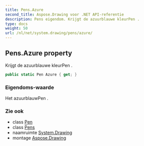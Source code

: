 ```yaml
---
title: Pens.Azure
second_title: Aspose.Drawing voor .NET API-referentie
description: Pens eigendom. Krijgt de azuurblauwe kleurPen .
type: docs
weight: 50
url: /nl/net/system.drawing/pens/azure/
---
```

## Pens.Azure property

Krijgt de azuurblauwe kleurPen .

```csharp
public static Pen Azure { get; }
```

### Eigendoms-waarde

Het azuurblauwPen .

### Zie ook

* class [Pen](../../pen/)
* class [Pens](../)
* naamruimte [System.Drawing](../../pens/)
* montage [Aspose.Drawing](../../../)


